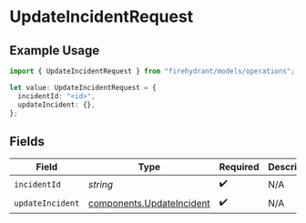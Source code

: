 # UpdateIncidentRequest

## Example Usage

```typescript
import { UpdateIncidentRequest } from "firehydrant/models/operations";

let value: UpdateIncidentRequest = {
  incidentId: "<id>",
  updateIncident: {},
};
```

## Fields

| Field                                                                  | Type                                                                   | Required                                                               | Description                                                            |
| ---------------------------------------------------------------------- | ---------------------------------------------------------------------- | ---------------------------------------------------------------------- | ---------------------------------------------------------------------- |
| `incidentId`                                                           | *string*                                                               | :heavy_check_mark:                                                     | N/A                                                                    |
| `updateIncident`                                                       | [components.UpdateIncident](../../models/components/updateincident.md) | :heavy_check_mark:                                                     | N/A                                                                    |